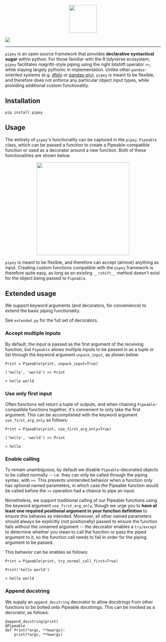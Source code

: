 <p align="center">
  <img src="https://github.com/df-foundation/pipey/raw/master/docs/_static/img/Pipey.png?raw=true" height="90px">
</p>

![](https://github.com/df-foundation/pipey/workflows/Python%20CI/badge.svg)


---

`pipey` is an open source framework that provides **declarative syntactical sugar** within python. For those familiar with the R tidyverse ecosystem, `pipey` facilitates magrittr-style piping using the right bitshift operator `>>`, while staying largely pythonic in implementation. Unlike other `pandas`-oriented systems (e.g. [dfply](https://github.com/kieferk/dfply) or [pandas-ply](https://github.com/coursera/pandas-ply)), `pipey` is meant to be flexible, and therefore does not enforce any particular object input types, while providing additional custom functionality.


## Installation
```
pip install pipey
```

## Usage

The entirety of `pipey`'s functionality can be captured in the `pipey.Pipeable` class, which can be passed a function to create a Pipeable-compatible function or used as a decorator around a new function. Both of these functionalities are shown below.

<p align="center">
  <img src="https://github.com/df-foundation/pipey/raw/master/docs/_static/img/example.png?raw=true" height="300px">
</p>


`pipey` is meant to be flexible, and therefore can accept \(almost\) anything as input. Creating custom functions compatible with the `pipey` framework is therefore quite easy, as long as an existing `__rshift__` method doesn't exist for the object being passed to `Pipeable`.


## Extended usage

We support keyword arguments (and decorators, for convenience) to extend the basic piping functionality.

See `extended.py` for the full set of decorators.


### Accept multiple inputs

By default, the input is passed as the first argument of the receiving function, but `Pipeable` allows multiple inputs to be passed in as a tuple or list through the keyword argument `unpack_input`, as shown below.

```
Print = Pipeable(print, unpack_input=True)

('hello', 'world') >> Print

> hello world
```

### Use only first input

Often functions will return a tuple of outputs, and when chaining `Pipeable`-compatible functions together, it's convenient to only take the first argument. This can be accomplished with the keyword argument `use_first_arg_only` as follows:

```
Print = Pipeable(print, use_first_arg_only=True)

('hello', 'world') >> Print

> hello
```

### Enable calling

To remain unambiguous, by default we disable `Pipeable`-decorated objects to be called normally -- i.e. they can only be called through the piping syntax, with `>>`. This prevents unintended behavior when a function only has optional named parameters, in which case the Pipeable function would be called before the `>>` operation had a chance to pipe an input.

Nonetheless, we support traditional calling of our Pipeable functions using the keyword argument `use_first_arg_only`, though we urge you to **have at least one required positional argument in your function definition** to ensure this behaves as intended. Moreover, all other named parameters should always be explicitly (not positionally) passed to ensure the function fails without the unnamed argument -- the decorator enables a `try/except` to determine whether you mean to call the function or pass the piped argument to it, so the function call needs to fail in order for the piping argument to be passed.

This behavior can be enables as follows:

```
Print = Pipeable(print, try_normal_call_first=True)

Print('hello world')

> hello world
```

### Append docstring

We supply an `append_docstring` decorator to allow docstrings from other functions to be bolted onto Pipeable docstrings. This can be invoked as a decorator, as follows:

```
@append_docstring(print)
@Pipeable
def Print(*args, **kwargs):
    print(*args, **kwargs)
```


